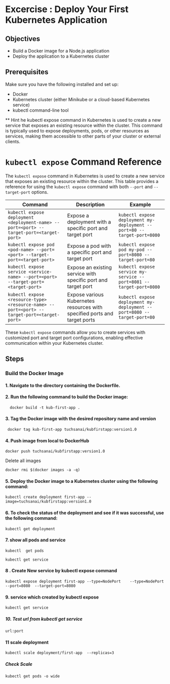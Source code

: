 # Excercise : Deploy Your First Kubernetes Application

## Objectives

- Build a Docker image for a Node.js application
- Deploy the application to a Kubernetes cluster

## Prerequisites

Make sure you have the following installed and set up:

- Docker
- Kubernetes cluster (either Minikube or a cloud-based Kubernetes service)
- kubectl command-line tool


** Hint
he kubectl expose command in Kubernetes is used to create a new service that exposes an existing resource within the cluster. This command is typically used to expose deployments, pods, or other resources as services, making them accessible to other parts of your cluster or external clients.

# `kubectl expose` Command Reference

The `kubectl expose` command in Kubernetes is used to create a new service that exposes an existing resource within the cluster. This table provides a reference for using the `kubectl expose` command with both `--port` and `--target-port` options.

| Command                                   | Description                                   | Example                                  |
|-------------------------------------------|-----------------------------------------------|------------------------------------------|
| `kubectl expose deployment <deployment-name> --port=<port> --target-port=<target-port>`  | Expose a deployment with a specific port and target port | `kubectl expose deployment my-deployment --port=80 --target-port=8080` |
| `kubectl expose pod <pod-name> --port=<port> --target-port=<target-port>`  | Expose a pod with a specific port and target port   | `kubectl expose pod my-pod --port=8080 --target-port=80`   |
| `kubectl expose service <service-name> --port=<port> --target-port=<target-port>`  | Expose an existing service with specific port and target port | `kubectl expose service my-service --port=8081 --target-port=8080` |
| `kubectl expose <resource-type> <resource-name> --port=<port> --target-port=<target-port>`  | Expose various Kubernetes resources with specified ports and target ports | `kubectl expose deployment my-deployment --port=8080 --target-port=80` |

These `kubectl expose` commands allow you to create services with customized port and target port configurations, enabling effective communication within your Kubernetes cluster.


## Steps

### Build the Docker Image

#### 1. Navigate to the directory containing the Dockerfile.
#### 2. Run the following command to build the Docker image:

```
  docker build -t kub-first-app .  
```

#### 3. Tag the Docker image with the desired repository name and version
```
 docker tag kub-first-app tuchsanai/kubfirstapp:version1.0
```

#### 4. Push image from local to DockerHub
```
docker push tuchsanai/kubfirstapp:version1.0
```

Delete all images
```
docker rmi $(docker images -a -q)
```


#### 5. Deploy the Docker image to a Kubernetes cluster using the following command:

```
kubectl create deployment first-app --image=tuchsanai/kubfirstapp:version1.0
```

#### 6. To check the status of the deployment and see if it was successful, use the following command:

```
kubectl get deployment
```

#### 7. show all pods and service

```
kubectl  get pods
```

```
kubectl get service
```

#### 8 . Create New service by   kubectl expose command 

```
kubectl expose deployment first-app --type=NodePort    --type=NodePort    --port=8080  --target-port=8080
```

#### 9.  service which created by kubectl expose


```
kubectl get service
```
  
#####  10. Test url from kubectl get service

```
url:port
```


#### 11 scale deployment

```
kubectl scale deployment/first-app  --replicas=3
```

##### Check Scale 
```
kubectl get pods -o wide
```